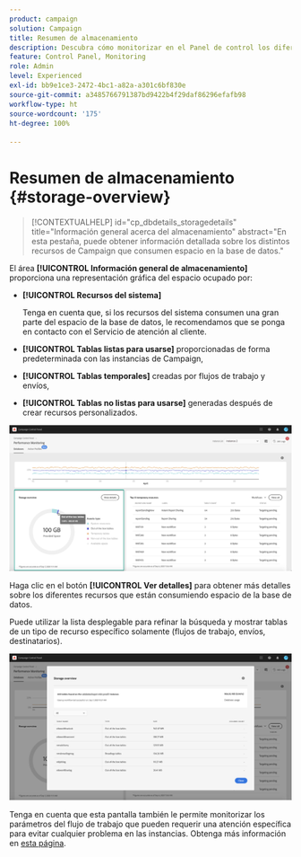 ```yaml
---
product: campaign
solution: Campaign
title: Resumen de almacenamiento
description: Descubra cómo monitorizar en el Panel de control los diferentes recursos de Campaign que están consumiendo espacio de base de datos en sus instancias.
feature: Control Panel, Monitoring
role: Admin
level: Experienced
exl-id: bb9e1ce3-2472-4bc1-a82a-a301c6bf830e
source-git-commit: a3485766791387bd9422b4f29daf86296efafb98
workflow-type: ht
source-wordcount: '175'
ht-degree: 100%

---
```


# Resumen de almacenamiento {#storage-overview}

>[!CONTEXTUALHELP]
>id="cp_dbdetails_storagedetails"
>title="Información general acerca del almacenamiento"
>abstract="En esta pestaña, puede obtener información detallada sobre los distintos recursos de Campaign que consumen espacio en la base de datos."

El área **[!UICONTROL Información general de almacenamiento]** proporciona una representación gráfica del espacio ocupado por:

* **[!UICONTROL Recursos del sistema]**

  Tenga en cuenta que, si los recursos del sistema consumen una gran parte del espacio de la base de datos, le recomendamos que se ponga en contacto con el Servicio de atención al cliente.

* **[!UICONTROL Tablas listas para usarse]** proporcionadas de forma predeterminada con las instancias de Campaign,
* **[!UICONTROL Tablas temporales]** creadas por flujos de trabajo y envíos,
* **[!UICONTROL Tablas no listas para usarse]** generadas después de crear recursos personalizados.

![](assets/database-storage-overview.png)

Haga clic en el botón **[!UICONTROL Ver detalles]** para obtener más detalles sobre los diferentes recursos que están consumiendo espacio de la base de datos.

Puede utilizar la lista desplegable para refinar la búsqueda y mostrar tablas de un tipo de recurso específico solamente (flujos de trabajo, envíos, destinatarios).

![](assets/database-storage-details.png)

Tenga en cuenta que esta pantalla también le permite monitorizar los parámetros del flujo de trabajo que pueden requerir una atención específica para evitar cualquier problema en las instancias. Obtenga más información en [esta página](workflow-monitoring.md).
